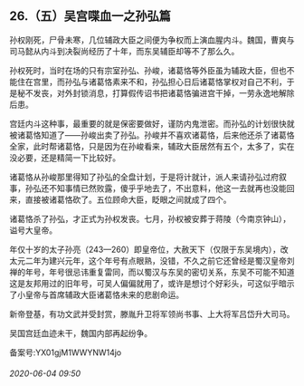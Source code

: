 ## 26.（五）吴宫喋血一之孙弘篇
孙权刚死，尸骨未寒，几位辅政大臣之间便为争权而上演血腥内斗。魏国，曹爽与司马懿从内斗到决裂尚经历了十年，而东吴辅臣却等不了那么久。



孙权死时，当时在场的只有宗室孙弘、孙峻，诸葛恪等外臣虽为辅政大臣，但也不能住在宫里，而孙弘与诸葛恪素来不和，孙弘担心日后诸葛恪掌权对自己不利，于是秘不发丧，对外封锁消息，打算假传诏书把诸葛恪骗进宫干掉，一劳永逸地解除后患。



宫廷内斗这种事，最重要的就是保密要做好，谨防内鬼泄密。而孙弘的计划很快就被诸葛恪知道了——孙峻出卖了孙弘。孙峻并不喜欢诸葛恪，后来他还杀了诸葛恪全家，此时帮诸葛恪，只是因为在孙峻看来，辅政大臣居然有五个，太多了，实在没必要，还是精简一下比较好。



诸葛恪从孙峻那里得知了孙弘的全盘计划，于是将计就计，派人来请孙弘过府叙事，孙弘还不知事情已然败露，傻乎乎地去了，不出意料，他这一去就再也没能回来，直接被诸葛恪砍了。五位顾命大臣，眨眼之间就成了四个。



诸葛恪杀了孙弘，才正式为孙权发丧。七月，孙权被安葬于蒋陵（今南京钟山），谥号大皇帝。



年仅十岁的太子孙亮（243—260）即皇帝位，大赦天下（仅限于东吴境内），改太元二年为建兴元年，这个年号有点眼熟，没错，不久之前它还曾经是蜀汉皇帝刘禅的年号，年号很忌讳重复雷同，而以蜀汉与东吴的密切关系，东吴不可能不知道这是友邦用过的旧年号，可吴人偏偏就用了，或许是想讨个好彩头，可这似乎暗示了小皇帝与首席辅政大臣诸葛恪未来的悲剧命运。



新帝登基，有功文武并受封赏，滕胤升卫将军领尚书事、上大将军吕岱升大司马。



吴国宫廷血迹未干，魏国内部再起纷争。



备案号:YX01gjM1WWYNW14jo


###### 2020-06-04 09:50
